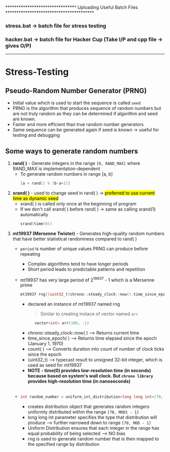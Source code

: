 ******************************** Uploading Useful Batch Files ****************************************
### stress.bat -> batch file for stress testing
### hacker.bat -> batch file for Hacker Cup (Take I/P and cpp file -> gives O/P)
*************************************************************************************

# Stress-Testing

## Pseudo-Random Number Generator (PRNG)
- Initial value which is used to start the sequence is called `seed`
- PRNG is the algorithm that produces sequence of random numbers but are not truly random as they can be determined if algorithm and seed are known.
- Faster and more efficient than true random number generators
- Same sequence can be generated again if seed is known -> useful for testing and debugging

## Some ways to generate random numbers
1. **rand( )** - Generate integers in the range `[0, RAND_MAX]` where RAND_MAX is implementation-dependent
   - To generate random numbers in range [a, b]
     ```cpp
     {a + rand() % (b-a+1)}

2. **srand( )** - used to change seed in rand( ) -> <mark> preferred to use current time as dynamic seed </mark>
   - srand( ) is called only once at the beginning of program
   - If we don't call srand( ) before rand( ) -> same as calling srand(1) automatically
     ```cpp
     srand(time(0))
     
4. **mt19937 (Mersenne Twister)** - Generates high-quality random numbers that have better statistical randomness compared to rand( )
     - `period` is number of unique values PRNG can produce before repeating
         - Complex algorithms tend to have longer periods
         - Short period leads to predictable patterns and repetition
           
     - mt19937 has very large period of 2<sup>19937</sup> - 1 which is a Mersenne prime
       ```cpp
       mt19937 rng((uint32_t)chrono::steady_clock::now().time_since_epoch().count());
       ```
       - declared an instance of mt19937 named rng
          > Similar to creating instace of vector named ```arr```
           ```cpp
              vector<int> arr(100, -1)
       - chrono::steady_clock::now( ) --> Returns current time
       - time_since_epoch( ) --> Returns time elapsed since the epoch (January 1, 1970)
       - count( ) --> Converts duration into count of number of clock ticks since the epoch
       - (uint32_t) --> typecast result to unsigned 32-bit integer, which is used as seed for mt19937
       - **NOTE - time(0) provides low-resolution time (in seconds) because based on system's wall clock. But ```chrono library``` provides high-resolution time (in nanoseconds)**
        <br>
        
     - ```cpp
       int random_number = uniform_int_distribution<long long int>(70, MOD1 - 1)(rng)
       ```
       - creates distribution object that generates random integers uniformly distributed within the range `[70, MOD1 - 1]`
       - long long int parameter specifies the type that distribution will produce --> further narrowed down to range `[70, MOD - 1]`
       - Uniform Distribution ensures that each integer in the range has equal probability of being selected --> NO bias
       - rng is used to generate random number that is then mapped to the specified range by distribution
